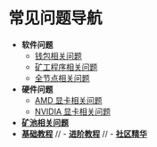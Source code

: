 # 常见问题导航

- **软件问题**
    - [钱包相关问题](/zh/faq/software-issues/wallet)
    - [矿工程序相关问题](/zh/faq/software-issues/miner)
    - [全节点相关问题](/zh/faq/software-issues/fullnode)
- **硬件问题**
    - [AMD 显卡相关问题](/zh/faq/hardware-issues/amd)
    - [NVIDIA 显卡相关问题](/zh/faq/hardware-issues/nvidia)
- [**矿池相关问题**](/zh/faq/pool-issues)
- [**基础教程**](/zh/faq/basic-tutorial/)
// - [**进阶教程**](/zh/faq/advanced-tutorial/)
// - [**社区精华**](/zh/faq/community/)